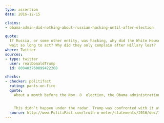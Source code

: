 ```yaml
---
type: assertion
date: 2016-12-15

claims:
- obama-admin-did-nothing-about-russian-hacking-until-after-election

quote:
  If Russia, or some other entity, was hacking, why did the White House
  wait so long to act? Why did they only complain after Hillary lost?
where: Twitter
sources:
- type: twitter
  user: realDonaldTrump
  id: 809403760099422208

checks:
- checker: politifact
  rating: pants-on-fire
  quote:
    About a month before the Nov. 8  election, the Obama administration accused Russia of interfering in the U.S. elections, directing the release of emails "from US persons and institutions, including from US political organizations."


    This didn’t happen under the radar. Trump was confronted with it at the final presidential debate.
  source: http://www.PolitiFact.com/truth-o-meter/statements/2016/dec/15/donald-trump/pants-fire-trump-tweet-about-russian-hacking-probe/
---
```

